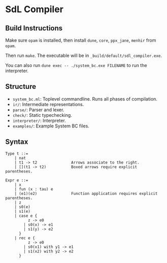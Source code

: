 # SdL Compiler

## Build Instructions

Make sure `opam` is installed, then install `dune`, `core`, `ppx_jane`,
`menhir` from `opam`.

Then run `make`. The executable will be in `_build/default/sdl_compiler.exe`.

You can also run `dune exec -- ./system_bc.exe FILENAME` to run the interpreter.

## Structure
  - `system_bc.ml`: Toplevel commandline. Runs all phases of compilation.
  - `ir/`: Intermediate representations.
  - `parse/`: Parser and lexer.
  - `check/`: Static typechecking.
  - `interpreter/`: Interpreter.
  - `examples/`: Example System BC files.

## Syntax
```
Type t ::=
    | nat
    | t1 -> t2               Arrows associate to the right.
    | [](t1 -> t2)           Boxed arrows require explicit parentheses.

Expr e ::=
    | x
    | fun (x : tau) e
    | (e1)(e2)               Function application requires explicit parentheses.
    | z
    | s0(e)
    | s1(e)
    | case e {
          z -> e0
        | s0(x) -> e1
        | s1(y) -> e2
      }
    | rec e {
          z -> e0
        | s0(x1) with y1 -> e1
        | s1(x2) with y2 -> e2
      }
```
